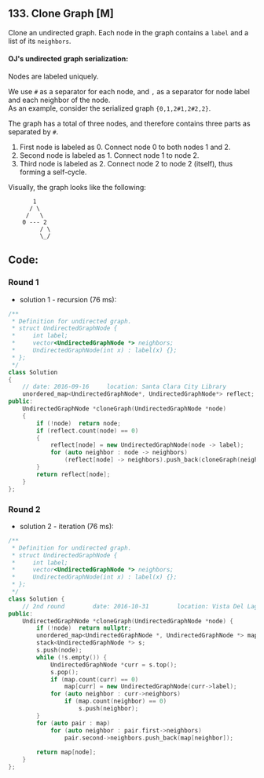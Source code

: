 ## 133. Clone Graph [M]
Clone an undirected graph. Each node in the graph contains a `label` and a list of its `neighbors`.   


#### OJ's undirected graph serialization:   
Nodes are labeled uniquely.

We use `#` as a separator for each node, and `,` as a separator for node label and each neighbor of the node.   
As an example, consider the serialized graph `{0,1,2#1,2#2,2}`.

The graph has a total of three nodes, and therefore contains three parts as separated by `#`.

  1. First node is labeled as 0. Connect node 0 to both nodes 1 and 2.
  2. Second node is labeled as 1. Connect node 1 to node 2.
  3. Third node is labeled as 2. Connect node 2 to node 2 (itself), thus forming a self-cycle.
  
Visually, the graph looks like the following:   
```
       1
      / \
     /   \
    0 --- 2
         / \
         \_/
```

## Code:
### Round 1
- solution 1 - recursion (76 ms):
```c++
/**
 * Definition for undirected graph.
 * struct UndirectedGraphNode {
 *     int label;
 *     vector<UndirectedGraphNode *> neighbors;
 *     UndirectedGraphNode(int x) : label(x) {};
 * };
 */
class Solution 
{
    // date: 2016-09-16     location: Santa Clara City Library
    unordered_map<UndirectedGraphNode*, UndirectedGraphNode*> reflect;
public:
    UndirectedGraphNode *cloneGraph(UndirectedGraphNode *node) 
    {
        if (!node)  return node;
        if (reflect.count(node) == 0)
        {
            reflect[node] = new UndirectedGraphNode(node -> label);
            for (auto neighbor : node -> neighbors)
                (reflect[node] -> neighbors).push_back(cloneGraph(neighbor));
        }
        return reflect[node];
    }
};
```

### Round 2
- solution 2 - iteration (76 ms):
```c++
/**
 * Definition for undirected graph.
 * struct UndirectedGraphNode {
 *     int label;
 *     vector<UndirectedGraphNode *> neighbors;
 *     UndirectedGraphNode(int x) : label(x) {};
 * };
 */
class Solution {
    // 2nd round        date: 2016-10-31        location: Vista Del Lago III 
public:
    UndirectedGraphNode *cloneGraph(UndirectedGraphNode *node) {
        if (!node)  return nullptr;
        unordered_map<UndirectedGraphNode *, UndirectedGraphNode *> map;
        stack<UndirectedGraphNode *> s;
        s.push(node);
        while (!s.empty()) {
            UndirectedGraphNode *curr = s.top();
            s.pop();
            if (map.count(curr) == 0) 
                map[curr] = new UndirectedGraphNode(curr->label);
            for (auto neighbor : curr->neighbors)
                if (map.count(neighbor) == 0)
                    s.push(neighbor);
        }
        for (auto pair : map)
            for (auto neighbor : pair.first->neighbors)
                pair.second->neighbors.push_back(map[neighbor]);
        
        return map[node];
    }
};
```
